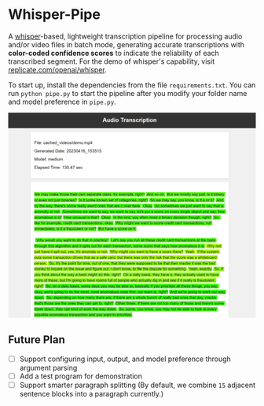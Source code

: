 # Whisper-Pipe
A [whisper](https://github.com/openai/whisper)-based, lightweight transcription pipeline for processing audio and/or video files in batch mode, generating accurate transcriptions with **color-coded confidence scores** to indicate the reliability of each transcribed segment. For the demo of whisper's capability, visit [replicate.com/openai/whisper](https://replicate.com/openai/whisper).

To start up, install the dependencies from the file `requirements.txt`. You can run `python pipe.py` to start the pipeline after you modify your folder name and model preference in `pipe.py`.

![demo_picture](assets/demo.jpg)

## Future Plan
- [ ] Support configuring input, output, and model preference through argument parsing
- [ ] Add a test program for demonstration
- [ ] Support smarter paragraph splitting (By default, we combine `15` adjacent sentence blocks into a paragraph currently.)
